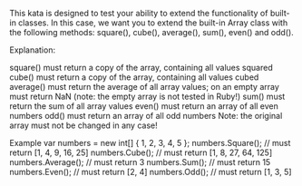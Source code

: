 ﻿This kata is designed to test your ability to extend the functionality of built-in classes. In this case, we want you to extend the built-in Array class with the following methods: square(), cube(), average(), sum(), even() and odd().

Explanation:

square() must return a copy of the array, containing all values squared
cube() must return a copy of the array, containing all values cubed
average() must return the average of all array values; on an empty array must return NaN (note: the empty array is not tested in Ruby!)
sum() must return the sum of all array values
even() must return an array of all even numbers
odd() must return an array of all odd numbers
Note: the original array must not be changed in any case!

Example
var numbers = new int[] { 1, 2, 3, 4, 5 };
numbers.Square(); // must return [1, 4, 9, 16, 25]
numbers.Cube(); // must return [1, 8, 27, 64, 125]
numbers.Average(); // must return 3
numbers.Sum(); // must return 15
numbers.Even(); // must return [2, 4]
numbers.Odd(); // must return [1, 3, 5]